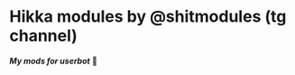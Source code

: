 # Hikka modules by @shitmodules (tg channel)
***My mods for userbot*** :diamond_shape_with_a_dot_inside:
